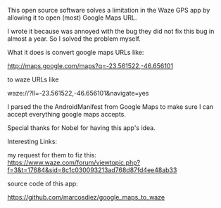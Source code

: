 

This open source software solves a limitation in the Waze GPS app by allowing it to open (most) Google Maps URL.

I wrote it because was annoyed with the bug they did not fix this bug in almost a year.
So I solved the problem myself.

What it does is convert google maps URLs like:

http://maps.google.com/maps?q=-23.561522,-46.656101

to waze URLs like

waze://?ll=-23.561522,-46.656101&navigate=yes

I parsed the the AndroidManifest from Google Maps to make sure I can accept everything google maps accepts.

Special thanks for Nobel for having this app's idea.


Interesting Links:

my request for them to fiz this:
https://www.waze.com/forum/viewtopic.php?f=3&t=17684&sid=8c1c030093213ad768d87fd4ee48ab33

source code of this app:

https://github.com/marcosdiez/google_maps_to_waze



